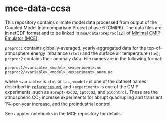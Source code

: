 # mce-data-ccsa

This repository contains climate model data processed from output of the Coupled Model Intercomparison Project phase 6 (CMIP6). The data files are in netCDF format and to be linked in `mce/data/preproc[12]` of [Minimal CMIP Emulator (MCE)](https://github.com/tsutsui1872/mce).

`preproc1` contains globally-averaged, yearly-aggregated data for the top-of-atmosphere energy imbalance (`rtnt`) and the surface air temperature (`tas`); `preproc2` contains their anomaly data. File names are in the following format:
```
preproc1/<variable>_<model>_<experiment>.nc
preproc2/<variable>_<model>_<experiment>_anom.nc
```
where `<variable>` is `rtnt` or `tas`, `<model>` is one of the dataset names described in [`references.md`](./references.md), and `<experiment>` is one of the CMIP experiments, such as `abrupt-4xCO2`, `1ptcCO2`, and `piControl`. These are the atmospheric CO<sub>2</sub> increase experiments for abrupt quadrupling and transient 1%-per-year increase, and the preindustrial control.

See Jupyter notebooks in the MCE repository for details.
